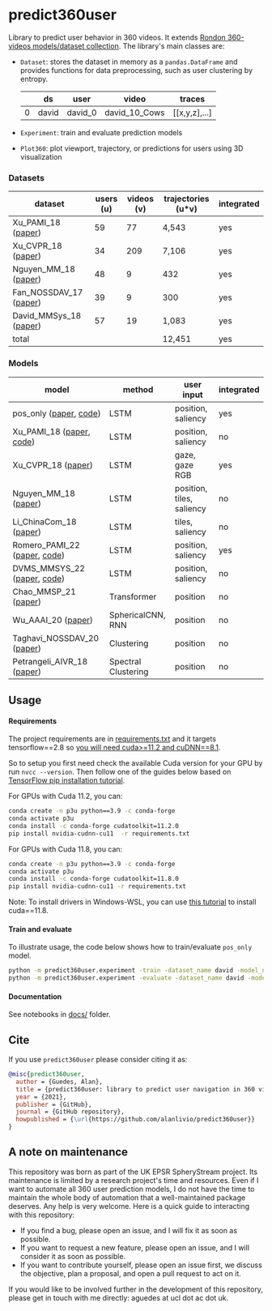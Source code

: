 # predict360user

Library to predict user behavior in 360 videos. It extends [Rondon 360-videos models/dataset collection](https://gitlab.com/miguelfromeror/head-motion-prediction). The library's main classes are:

* `Dataset`: stores the dataset in memory as a `pandas.DataFrame` and provides functions for data preprocessing, such as user clustering by entropy.

  |     | ds    | user    | video         | traces        |
  | --- | ----- | ------- | ------------- | ------------- |
  | 0   | david | david_0 | david_10_Cows | [[x,y,z],...] |

* `Experiment`: train and evaluate prediction models
* `Plot360`: plot viewport, trajectory, or predictions for users using 3D visualization

### Datasets

| dataset                                  | users (u) | videos (v) | trajectories (u*v) |integrated |
| ---------------------------------------- | --------- | ---------- | ------------------ |---------- |
| Xu_PAMI_18 ([paper][Xu_PAMIN_18])        | 59        | 77         | 4,543              |yes        |
| Xu_CVPR_18 ([paper][Xu_CVPR_18])         | 34        | 209        | 7,106              |yes        |
| Nguyen_MM_18 ([paper][Nguyen_MM_18])     | 48        | 9          | 432                |yes        |
| Fan_NOSSDAV_17 ([paper][Fan_NOSSDAV_17]) | 39        | 9          | 300                |yes        |
| David_MMSys_18 ([paper][David_MMSys_18]) | 57        | 19         | 1,083              |yes        |
| total                                    |           |            | 12,451             |yes        |


### Models

| model                                                                 | method              | user input                | integrated |
| --------------------------------------------------------------------- | ------------------- | ------------------------- | ---------- |
| pos_only ([paper][Romero_PAMI_22], [code][Romero_PAMI_22_code])       | LSTM                | position, saliency        | yes        |
| Xu_PAMI_18 ([paper][Xu_PAMIN_18], [code][Xu_PAMIN_18_code])           | LSTM                | position, saliency        | no         |
| Xu_CVPR_18 ([paper][Xu_CVPR_18])                                      | LSTM                | gaze, gaze RGB            | yes        |
| Nguyen_MM_18 ([paper][Nguyen_MM_18])                                  | LSTM                | position, tiles, saliency | no         |
| Li_ChinaCom_18 ([paper][Li_ChinaCom_18])                              | LSTM                | tiles, saliency           | no         |
| Romero_PAMI_22 ([paper][Romero_PAMI_22], [code][Romero_PAMI_22_code]) | LSTM                | position, saliency        | yes        |
| DVMS_MMSYS_22 ([paper][DVMS_MMSYS_22], [code][DVMS_MMSYS_22_code])    | LSTM                | position, saliency        | no         |
| Chao_MMSP_21 ([paper][Chao_MMSP_21])                                  | Transformer         | position                  | no         |
| Wu_AAAI_20 ([paper][Chao_MMSP_21])                                    | SphericalCNN, RNN   | position                  | no         |
| Taghavi_NOSSDAV_20 ([paper][Taghavi_NOSSDAV_20])                      | Clustering          | position                  | no         |
| Petrangeli_AIVR_18 ([paper][Petrangeli_AIVR_18])                      | Spectral Clustering | position                  | no         |

[Petrangeli_AIVR_18]: https://ieeexplore.ieee.org/document/8613652
[Taghavi_NOSSDAV_20]: https://dl.acm.org/doi/10.1145/3386290.3396934
[Wu_AAAI_20]: https://ojs.aaai.org/index.php/AAAI/article/view/7377
[Wu_AAAI_20_code]: https://github.com/wuchlei/AAAI20-Viewport-Prediction
[Chao_MMSP_21]: https://ieeexplore.ieee.org/document/9733647
[Nguyen_MM_18]: https://dl.acm.org/doi/10.1145/3240508.3240669
[Xu_CVPR_18]: https://ieeexplore.ieee.org/document/8578657
[DVMS_MMSYS_22]: https://dl.acm.org/doi/abs/10.1145/3524273.3528176
[DVMS_MMSYS_22_code]: https://gitlabDVMS_/DVMS
[Romero_PAMI_22]: https://ieeexplore.ieee.org/document/9395242
[Romero_PAMI_22_code]: https://gitlabmiguelfromeror/head-motion-prediction
[Xu_PAMIN_18]: https://ieeexplore.ieee.org/document/8418756
[Xu_PAMIN_18_code]: https://github.com/YuhangSong/DHP
[Fan_NOSSDAV_17]: https://doi.org/10.1145/3204949.3208139  
[David_MMSys_18]: https://dl.acm.org/doi/10.1145/3083165.3083180  
[Li_ChinaCom_18]: https://eudl.eu/pdf/10.1007/978-3-030-06161-6_49  


## Usage

#### Requirements

The project requirements are in [requirements.txt](requirements.txt) and it targets tensorflow==2.8 so [you will need cuda>=11.2 and cuDNN==8.1](https://www.tensorflow.org/install/source#gpu). 

So to setup you first need check the available Cuda version for your GPU by run `nvcc --version`. Then follow one of the guides below based on [TensorFlow pip installation tutorial](https://www.tensorflow.org/install/pip). 

For GPUs with Cuda 11.2, you can:
```bash
conda create -n p3u python==3.9 -c conda-forge
conda activate p3u
conda install -c conda-forge cudatoolkit=11.2.0 
pip install nvidia-cudnn-cu11  -r requirements.txt
```

For GPUs with Cuda 11.8, you can:
```bash
conda create -n p3u python==3.9 -c conda-forge
conda activate p3u
conda install -c conda-forge cudatoolkit=11.8.0 
pip install nvidia-cudnn-cu11 -r requirements.txt
```

Note: To install drivers in Windows-WSL, you can use [this tutorial](https://ubuntu.com/tutorials/enabling-gpu-acceleration-on-ubuntu-on-wsl2-with-the-nvidia-cuda-platform#3-install-nvidia-cuda-on-ubuntu) to install cuda==11.8.

#### Train and evaluate

To illustrate usage, the code below shows how to train/evaluate `pos_only` model.

```bash
python -m predict360user.experiment -train -dataset_name david -model_name pos_only
python -m predict360user.experiment -evaluate -dataset_name david -model_name pos_only
```

#### Documentation

See notebooks in [docs/](docs/) folder.

## Cite

If you use `predict360user` please consider citing it as:

  ```bibtex
  @misc{predict360user,
    author = {Guedes, Alan},
    title = {predict360user: library to predict user navigation in 360 videos},
    year = {2021},
    publisher = {GitHub},
    journal = {GitHub repository},
    howpublished = {\url{https://github.com/alanlivio/predict360user}}
  }
  ```

## A note on maintenance

This repository was born as part of the UK EPSR SpheryStream project. Its maintenance is limited by a research project's time and resources. Even if I want to automate all 360 user prediction models, I do not have the time to maintain the whole body of automation that a well-maintained package deserves. Any help is very welcome. Here is a quick guide to interacting with this repository:

* If you find a bug, please open an issue, and I will fix it as soon as possible.
* If you want to request a new feature, please open an issue, and I will consider it as soon as possible.
* If you want to contribute yourself, please open an issue first, we discuss the objective, plan a proposal, and open a pull request to act on it.

If you would like to be involved further in the development of this repository, please get in touch with me directly: aguedes at ucl dot ac dot uk.